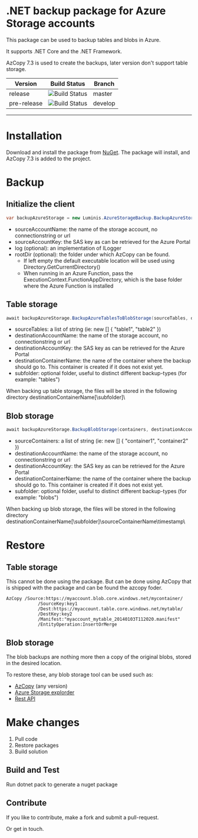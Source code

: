 # .NET backup package for Azure Storage accounts
This package can be used to backup tables and blobs in Azure.

It supports .NET Core and the .NET Framework.

AzCopy 7.3 is used to create the backups, later version don't support table storage.

Version |Build Status|Branch
---|---|---
release|![Build Status](https://luminisarnhem.visualstudio.com/DGO/_apis/build/status/Luminis-Arnhem.Luminis.AzureStorageBackup?branchName=master)|master
pre-release|![Build Status](https://luminisarnhem.visualstudio.com/DGO/_apis/build/status/Luminis-Arnhem.Luminis.AzureStorageBackup?branchName=develop)|develop

---

# Installation
Download and install the package from [NuGet]('https://www.nuget.org/packages/Luminis.AzureStorageBackup').
The package will install, and AzCopy 7.3 is added to the project.

# Backup
## Initialize the client

```cs
var backupAzureStorage = new Luminis.AzureStorageBackup.BackupAzureStorage(sourceAccountName, sourceAccountKey);
```

* sourceAccountName: the name of the storage account, no connectionstring or url
* sourceAccountKey: the SAS key as can be retrieved for the Azure Portal
* log (optional): an implementation of ILogger
* rootDir (optional): the folder under which AzCopy can be found. 
  * If left empty the default executable location will be used using Directory.GetCurrentDirectory()
  * When running in an Azure Function, pass the ExecutionContext.FunctionAppDirectory, which is the base folder where the Azure Function is installed

## Table storage

```cs
await backupAzureStorage.BackupAzureTablesToBlobStorage(sourceTables, destinationAccountName, destinationKey, destinationContainerName, subfolder);
```
* sourceTables: a list of string (ie: new [] { "table1", "table2" })
* destinationAccountName: the name of the storage account, no connectionstring or url
* destinationAccountKey: the SAS key as can be retrieved for the Azure Portal
* destinationContainerName: the name of the container where the backup should go to. This container is created if it does not exist yet.
* subfolder: optional folder, useful to distinct different backup-types (for example: "tables")

When backing up table storage, the files will be stored in the following directory
destinationContainerName[\subfolder]\

## Blob storage


```cs
await backupAzureStorage.BackupBlobStorage(containers, destinationAccountName, destinationKey, destinationContainerName, subfolder);
```

* sourceContainers: a list of string (ie: new [] { "container1", "container2" })
* destinationAccountName: the name of the storage account, no connectionstring or url
* destinationAccountKey: the SAS key as can be retrieved for the Azure Portal
* destinationContainerName: the name of the container where the backup should go to. This container is created if it does not exist yet.
* subfolder: optional folder, useful to distinct different backup-types (for example: "blobs")

When backing up blob storage, the files will be stored in the following directory
destinationContainerName[\subfolder]\sourceContainerName\timestamp\

# Restore
## Table storage
This cannot be done using the package. But can be done using AzCopy that is shipped with the package and can be found the azcopy foder.
<pre><code>AzCopy /Source:https://myaccount.blob.core.windows.net/mycontainer/
            /SourceKey:key1
            /Dest:https://myaccount.table.core.windows.net/mytable/ 
            /DestKey:key2 
            /Manifest:"myaccount_mytable_20140103T112020.manifest"
            /EntityOperation:InsertOrMerge</code></pre>
## Blob storage
The blob backups are nothing more then a copy of the original blobs, stored in the desired location.

To restore these, any blob storage tool can be used such as:
- [AzCopy]('https://docs.microsoft.com/en-us/azure/storage/common/storage-use-azcopy-v10') (any version) 
- [Azure Storage explorder]('https://azure.microsoft.com/en-us/features/storage-explorer/')
- [Rest API]('https://docs.microsoft.com/en-us/rest/api/storageservices/blob-service-rest-api')

# Make changes
1. Pull code
2. Restore packages
3. Build solution

## Build and Test
Run dotnet pack to generate a nuget package

## Contribute
If you like to contribute, make a fork and submit a pull-request. 

Or get in touch.
